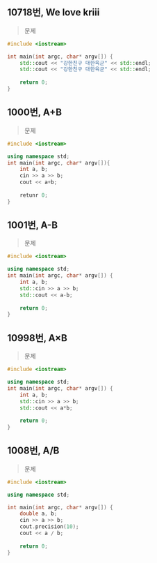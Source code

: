 ## 10718번, We love kriii

>문제 

```C++
#include <iostream>

int main(int argc, char* argv[]) {
    std::cout << "강한친구 대한육군" << std::endl;
    std::cout << "강한친구 대한육군" << std::endl;
    
    return 0;
}
```

## 1000번, A+B

>문제
```C++
#include <iostream>

using namespace std;
int main(int argc, char* argv[]){
    int a, b;
    cin >> a >> b;
    cout << a+b;
    
    retunr 0;
}
```

## 1001번, A-B

>문제
```C++
#include <iostream>

using namespace std;
int main(int argc, char* argv[]) {
    int a, b;
    std::cin >> a >> b;
    std::cout << a-b;
    
    return 0;
}
```

## 10998번, A×B
> 문제
```C++
#include <iostream>

using namespace std;
int main(int argc, char* argv[]) {
    int a, b;
    std::cin >> a >> b;
    std::cout << a*b;
    
    return 0;
}
```

## 1008번, A/B
> 문제
```C++
#include <iostream>

using namespace std;

int main(int argc, char* argv[]) {
    double a, b;
    cin >> a >> b;
    cout.precision(10);
    cout << a / b;
    
    return 0;
}
```




